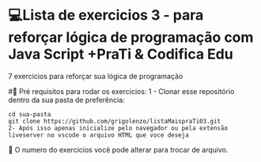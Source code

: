 # 💻Lista de exercicios 3 - para reforçar lógica de programação com Java Script +PraTi & Codifica Edu 
  7 exercicios para reforçar sua lógica de programação 

#📑 Pré requisitos para rodar os exercicios: 
1 - Clonar esse repositório dentro da sua pasta de preferência: 
```
cd sua-pasta
git clone https://github.com/grigolenzo/listaMaispraTi03.git
2- Após isso apenas inicialize pelo navegador ou pela extensão liveserver no vscode o arquivo HTML que voce deseja
```
📢 O numero do exercicios você pode alterar para trocar de arquivo.
